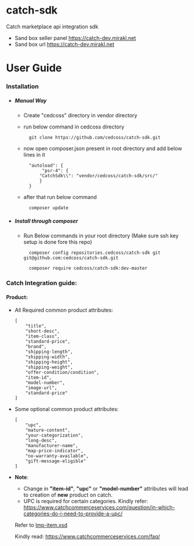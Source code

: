 # catch-sdk
Catch marketplace api integration sdk
+ Sand box seller panel
   https://catch-dev.mirakl.net
+ Sand box url
    https://catch-dev.mirakl.net
    
# User Guide
### Installation
+ ##### Manual Way 
    + Create "cedcoss" directory in vendor directory
    + run below command in cedcoss directory
                        
            git clone https://github.com/cedcoss/catch-sdk.git
    + now open composer.json present in root directory and add below lines in it
    
            "autoload": {
                 "psr-4": {
                "CatchSdk\\": "vendor/cedcoss/catch-sdk/src/"
                }
            }
    + after that run below command
    
            composer update
    
+ ##### Install through composer 
    + Run Below commands in your root directory (Make sure ssh key setup is done fore this repo)
    
            composer config repositories.cedcoss/catch-sdk git git@github.com:cedcoss/catch-sdk.git
            
            composer require cedcoss/catch-sdk:dev-master
            
            
            
            
### Catch Integration guide:
#### Product:
* All Required common product attributes:
    ```
    [
        "title",
        "short-desc",
        "item-class",
        "standard-price",
        "brand",
        "shipping-length",
        "shipping-width",
        "shipping-height",
        "shipping-weight",
        "offer-condition/condition",
        "item-id",
        "model-number",
        "image-url",
        "standard-price"
    ]
    
    ```
* Some optional common product attributes:
    ```
    [
        "upc", 
        "mature-content",
        "your-categorization",
        "long-desc",
        "manufacturer-name",
        "map-price-indicator",
        "no-warranty-available",
        "gift-message-eligible"
    ]
    
    ```
    
* **Note**:
    + Change in **"item-id"**, **"upc"** or **"model-number"** attributes will lead to creation of **new** product on catch.
    + UPC is required for certain categories. Kindly refer: https://www.catchcommerceservices.com/question/in-which-categories-do-i-need-to-provide-a-upc/
            
    Refer to [lmp-item.xsd](https://github.com/cedcoss/catch-sdk/blob/dev/xsd/lmp-item.xsd "lmp-item.xsd")

    Kindly read: https://www.catchcommerceservices.com/faq/
